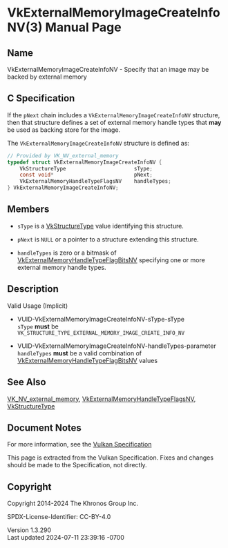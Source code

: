 # VkExternalMemoryImageCreateInfoNV(3) Manual Page

## Name

VkExternalMemoryImageCreateInfoNV - Specify that an image may be backed
by external memory



## <a href="#_c_specification" class="anchor"></a>C Specification

If the `pNext` chain includes a `VkExternalMemoryImageCreateInfoNV`
structure, then that structure defines a set of external memory handle
types that **may** be used as backing store for the image.

The `VkExternalMemoryImageCreateInfoNV` structure is defined as:

``` c
// Provided by VK_NV_external_memory
typedef struct VkExternalMemoryImageCreateInfoNV {
    VkStructureType                      sType;
    const void*                          pNext;
    VkExternalMemoryHandleTypeFlagsNV    handleTypes;
} VkExternalMemoryImageCreateInfoNV;
```

## <a href="#_members" class="anchor"></a>Members

- `sType` is a [VkStructureType](https://registry.khronos.org/vulkan/specs/1.3-extensions/man/html/VkStructureType.html) value identifying
  this structure.

- `pNext` is `NULL` or a pointer to a structure extending this
  structure.

- `handleTypes` is zero or a bitmask of
  [VkExternalMemoryHandleTypeFlagBitsNV](https://registry.khronos.org/vulkan/specs/1.3-extensions/man/html/VkExternalMemoryHandleTypeFlagBitsNV.html)
  specifying one or more external memory handle types.

## <a href="#_description" class="anchor"></a>Description

Valid Usage (Implicit)

- <a href="#VUID-VkExternalMemoryImageCreateInfoNV-sType-sType"
  id="VUID-VkExternalMemoryImageCreateInfoNV-sType-sType"></a>
  VUID-VkExternalMemoryImageCreateInfoNV-sType-sType  
  `sType` **must** be
  `VK_STRUCTURE_TYPE_EXTERNAL_MEMORY_IMAGE_CREATE_INFO_NV`

- <a href="#VUID-VkExternalMemoryImageCreateInfoNV-handleTypes-parameter"
  id="VUID-VkExternalMemoryImageCreateInfoNV-handleTypes-parameter"></a>
  VUID-VkExternalMemoryImageCreateInfoNV-handleTypes-parameter  
  `handleTypes` **must** be a valid combination of
  [VkExternalMemoryHandleTypeFlagBitsNV](https://registry.khronos.org/vulkan/specs/1.3-extensions/man/html/VkExternalMemoryHandleTypeFlagBitsNV.html)
  values

## <a href="#_see_also" class="anchor"></a>See Also

[VK_NV_external_memory](https://registry.khronos.org/vulkan/specs/1.3-extensions/man/html/VK_NV_external_memory.html),
[VkExternalMemoryHandleTypeFlagsNV](https://registry.khronos.org/vulkan/specs/1.3-extensions/man/html/VkExternalMemoryHandleTypeFlagsNV.html),
[VkStructureType](https://registry.khronos.org/vulkan/specs/1.3-extensions/man/html/VkStructureType.html)

## <a href="#_document_notes" class="anchor"></a>Document Notes

For more information, see the <a
href="https://registry.khronos.org/vulkan/specs/1.3-extensions/html/vkspec.html#VkExternalMemoryImageCreateInfoNV"
target="_blank" rel="noopener">Vulkan Specification</a>

This page is extracted from the Vulkan Specification. Fixes and changes
should be made to the Specification, not directly.

## <a href="#_copyright" class="anchor"></a>Copyright

Copyright 2014-2024 The Khronos Group Inc.

SPDX-License-Identifier: CC-BY-4.0

Version 1.3.290  
Last updated 2024-07-11 23:39:16 -0700
